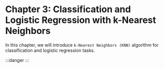 # Chapter 3: Classification and Logistic Regression with k-Nearest Neighbors

In this chapter, we will introduce `k-Nearest Neighbors (KNN)` algorithm for classification and logistic regression tasks.




:::danger
:::
